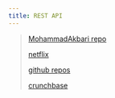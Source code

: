 ```yaml
---
title: REST API
---
```


> [MohammadAkbari repo](https://api.github.com/users/MohammadAkbari)
>
> [netflix](https://netflix.github.io/genie/docs/3.0.0/rest/)
>
> [github repos](https://developer.github.com/v3/repos/)
>
> [crunchbase](https://rapidapi.com/crunchbase-team1-crunchbase/api/crunchbase)
